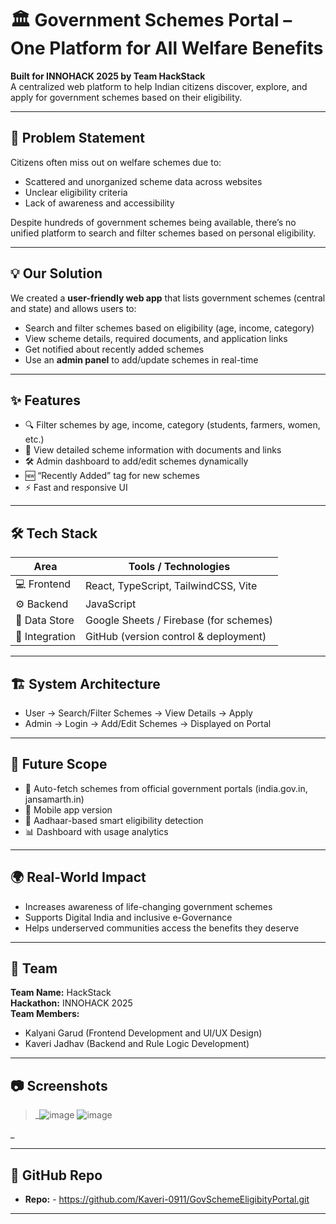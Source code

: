 # 🏛️ Government Schemes Portal – One Platform for All Welfare Benefits

**Built for INNOHACK 2025 by Team HackStack**  
A centralized web platform to help Indian citizens discover, explore, and apply for government schemes based on their eligibility.

---

## 📌 Problem Statement

Citizens often miss out on welfare schemes due to:
- Scattered and unorganized scheme data across websites
- Unclear eligibility criteria
- Lack of awareness and accessibility

Despite hundreds of government schemes being available, there’s no unified platform to search and filter schemes based on personal eligibility.

---

## 💡 Our Solution

We created a **user-friendly web app** that lists government schemes (central and state) and allows users to:
- Search and filter schemes based on eligibility (age, income, category)
- View scheme details, required documents, and application links
- Get notified about recently added schemes
- Use an **admin panel** to add/update schemes in real-time

---

## ✨ Features

- 🔍 Filter schemes by age, income, category (students, farmers, women, etc.)
- 📄 View detailed scheme information with documents and links
- 🛠️ Admin dashboard to add/edit schemes dynamically
- 🆕 “Recently Added” tag for new schemes
- ⚡ Fast and responsive UI

---

## 🛠️ Tech Stack

| Area            | Tools / Technologies                   |
|-----------------|----------------------------------------|
| 💻 Frontend     | React, TypeScript, TailwindCSS, Vite   |
| ⚙️ Backend      | JavaScript         |
| 🧮 Data Store   | Google Sheets / Firebase (for schemes) |
| 🔗 Integration  | GitHub (version control & deployment)  |

---

## 🏗️ System Architecture

- User → Search/Filter Schemes → View Details → Apply
- Admin → Login → Add/Edit Schemes → Displayed on Portal
  
---

## 🚀 Future Scope

- 🤖 Auto-fetch schemes from official government portals (india.gov.in, jansamarth.in)
- 📱 Mobile app version
- 🧠 Aadhaar-based smart eligibility detection
- 📊 Dashboard with usage analytics

---

## 🌍 Real-World Impact

- Increases awareness of life-changing government schemes
- Supports Digital India and inclusive e-Governance
- Helps underserved communities access the benefits they deserve

---

## 👥 Team

**Team Name:** HackStack  
**Hackathon:** INNOHACK 2025  
**Team Members:**
- Kalyani Garud (Frontend Development and UI/UX Design)
- Kaveri Jadhav (Backend and Rule Logic Development)

---

## 📷 Screenshots

> _![image](https://github.com/user-attachments/assets/ab33d8b7-3821-4d67-9431-0be833af8145)
> ![image](https://github.com/user-attachments/assets/8bbf2da2-b5ed-49fe-b3f7-87d174864475)

_

---

## 🔗 GitHub Repo 

- **Repo:** - https://github.com/Kaveri-0911/GovSchemeEligibityPortal.git 


---


